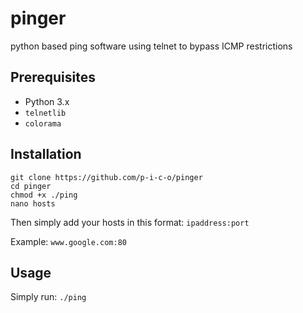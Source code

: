 # pinger
python based ping software using telnet to bypass ICMP restrictions

## Prerequisites
- Python 3.x
- `telnetlib`
- `colorama`

## Installation
```
git clone https://github.com/p-i-c-o/pinger
cd pinger
chmod +x ./ping
nano hosts
```
Then simply add your hosts in this format: `ipaddress:port`

Example: `www.google.com:80`

## Usage
Simply run:
`./ping`
